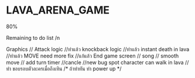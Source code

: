 # LAVA_ARENA_GAME

80%

Remaining to do list /n

Graphics //
Attack logic //ทำแล้ว
knockback logic //ทำแล้ว
instant death in lava //ทำแล้ว
MOVE need more fix //แก้แล้ว
End game screen //
song //
smooth move //
add turn timer //cancle
//new bug spot character can walk in lava
//ทำ ขอบรอบตัวละครเมื่อถึงเทิน
/*
ถ้าทำทัน ทำ power up 
*/
